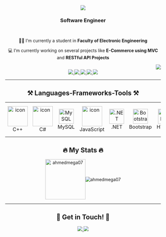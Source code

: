 <h1 align="center">
    <img src="https://readme-typing-svg.herokuapp.com/?font=Righteous&size=35&center=true&vCenter=true&width=500&height=70&duration=4000&lines=Hi+There!+👋;+I'm+Ahmed+Magdy!" />
</h1>

<h3 align="center">Software Engineer</h3>

<br/>

<div align="center">
  <p>👨‍🎓 I’m currently a student in <strong>Faculty of Electronic Engineering</strong></p>
  <p>💻 I’m currently working on several projects like <strong>E-Commerce using MVC</strong> and <strong>RESTful API Projects</strong></p>
</div>

<div align="right">
    <a href="https://komarev.com/ghpvc/?username=ahmedmega07&style=for-the-badge">
        <img src="https://komarev.com/ghpvc/?username=ahmedmega07&style=for-the-badge">
    </a>
</div>

<div align="center">
  <a href="https://github.com/ahmedmega07" target="_blank">
     <img src="https://img.shields.io/badge/GitHub-181717?style=for-the-badge&logo=github&logoColor=white" />
  </a>
  <a href="https://twitter.com/ME_ga21" target="_blank">
    <img src="https://img.shields.io/badge/Twitter-1DA1F2?style=for-the-badge&logo=twitter&logoColor=white" />
  </a>
  <a href="https://www.facebook.com/yourfacebookhandle" target="_blank">
    <img src="https://img.shields.io/badge/Facebook-1877F2?style=for-the-badge&logo=facebook&logoColor=white" />
  </a>
  <a href="https://www.facebook.com/ahmed.mega009" target="_blank">
    <img src="https://img.shields.io/badge/Discord-5865F2?style=for-the-badge&logo=discord&logoColor=white" />
  </a>
  <a href="https://qabilah.com/profile/ahmed-ams/posts" target="_blank">
    <img src="https://img.shields.io/badge/Qabila-FF5722?style=for-the-badge&logo=q&logoColor=white" />
  </a>
</div>

<hr/>

<h2 align="center">⚒️ Languages-Frameworks-Tools ⚒️</h2>
<table align="center">
  <tr>
    <td align="center" width="96">
        <img src="https://techstack-generator.vercel.app/cpp-icon.svg" alt="icon" width="65" height="65" />
      <br>C++
    </td>
    <td align="center" width="96">
        <img src="https://techstack-generator.vercel.app/csharp-icon.svg" alt="icon" width="65" height="65" />
      <br>C#
    </td>
    <td align="center" width="96"> 
        <img src="https://skillicons.dev/icons?i=mysql" width="48" height="48" alt="MySQL" />
    <br>MySQL
    </td>
    <td align="center" width="96">
        <img src="https://techstack-generator.vercel.app/js-icon.svg" alt="icon" width="65" height="65" />
      <br>JavaScript
    </td>
    <td align="center" width="96">
        <img src="https://skillicons.dev/icons?i=dotnet" width="48" height="48" alt=".NET" />
      <br>.NET
    </td>
    <td align="center" width="96">
        <img src="https://skillicons.dev/icons?i=bootstrap" width="48" height="48" alt="Bootstrap" />
      <br>Bootstrap
    </td>
    <td align="center" width="96">
        <img src="https://skillicons.dev/icons?i=html" width="48" height="48" alt="HTML5" />
      <br>HTML5
    </td>
    <td align="center" width="96">
        <img src="https://skillicons.dev/icons?i=css" width="48" height="48" alt="CSS" />
      <br>CSS
    </td>
    <td align="center" width="96">
        <img src="https://img.icons8.com/color/48/000000/visual-studio-code-2019.png" alt="VSCode" width="65" height="65" />
      <br>VSCode
    </td>
    </td>
    <td align="center" width="96">
        <img src="https://img.icons8.com/color/48/000000/visual-studio.png" alt="Visual Studio" width="65" height="65" />
      <br>Visual Studio
    </td>
  </tr>
</table>

<h2 align="center">🔥 My Stats 🔥</h2>

<div align="center" style="display: flex; justify-content: center; align-items: center;">
    <img src="https://github-readme-stats.vercel.app/api?username=ahmedmega07&show_icons=true&hide_title=true&include_all_commits=true&line_height=21&bg_color=0,ffb400,ffb400,F6C03D,F4DDA6&count_private=true&theme=graywhite" alt="ahmedmega07" height="130px"/>
    <img src="https://github-readme-stats.vercel.app/api/top-langs/?username=ahmedmega07&layout=compact&show_icons=true&bg_color=0,EFE4CA,F4DDA6,F6C03D&theme=graywhite&hide_title=true" alt="ahmedmega07"/>
</div>


<hr/>

<h2 align="center">💬 Get in Touch! 💬</h2>

<div align="center">
    <a href="mailto:ahmed.magdy2755@gmail.com">
      <img src="https://img.shields.io/badge/Gmail-D14836?style=for-the-badge&logo=gmail&logoColor=white" />
    </a>
    <a href="https://www.linkedin.com/in/ahmed-ams/" target="_blank">
      <img src="https://img.shields.io/badge/LinkedIn-0077B5?style=for-the-badge&logo=linkedin&logoColor=white" />
    </a>
  </div>
</div>
